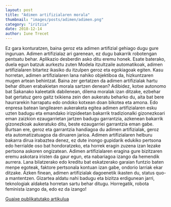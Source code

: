 ```yaml
---
layout: post
title: "Adimen artifizialaren morala"
thumbnail: "images/posts/adimen/adimen.png"
category: "iritzia"
date: 2018-12-14
author: Iune Trecet
---
```


Ez gara konturatzen, baina geroz eta adimen artifizial gehiago dugu gure inguruan.
Adimen artifizialaz ari garenean, ez dugu bakarrik robotengan pentsatu behar. Aplikazio desberdin asko ditu eremu honek. Esate baterako, duela egun batzuk aurkeztu zuten Modela itzultzaile automatikoak, adimen artifizialaren bitartez ikasiko du itzulpen geroz eta egokiagoak egiten. Kasu horretan, adimen artifizialaren lana nahiko objektiboa da, hizkuntzaren mugen artean behintzat.
Baina zer gertatzen da adimen artifizialak hartu behar dituen erabakietan morala sartzen denean? Adibidez, kotxe autonomo bat Sakanako kaleetatik dabilenean, dilema moralak izan ditzake, ezbehar bat gertatuz gero gaitz txikiena zein den aukeratu beharko du, aita bat bere haurrarekin harrapatu edo ondoko kotxean doan bikotea eta amona. Edo enpresa batean langilearen aukeraketa egitea adimen artifizialaren esku uzten badugu eta emandako irizpideetan bakarrik tradizionalki gizonezkoari eman zaizkion ezaugarrietan jartzen badugu garrantzia, azkenean bakarrik gizonezkoak aukeratuko ditu, beste ezaugarriei garrantzia eman gabe.
Burtsan ere, geroz eta garrantzia handiagoa du adimen artifizialak, geroz eta automatizatuagoa da diruaren jarioa. Adimen artifizialaren helburu bakarra dirua irabaztea denez, ez dute inongo gupidarik edukiko pertsona edo herrialde oso bat hondoratzeko, eta horrek eragin zuzena izan lezake pertsona askoren ongizatean.
Adimen artifizialaren eragina gure bizitzaren eremu askotara iristen da gaur egun, eta nabariagoa izango da hemendik aurrera. Lana bilatzerako edo kreditu bat eskatzerako garaian funtzio baten menpe egoteak, faktore pertsonala kontuan izan gabe, ondorio larriak ekar ditzake. Azken finean, adimen artifizialak dagoenetik ikasten du, status quo-a mantentzen.
Gizartea aldatu nahi badugu eta bizitza erdigunean jarri, teknologiak aldaketa horretan sartu behar ditugu. Horregatik, robota feminista izango da, edo ez da izango!

<a
href="https://guaixe.eus/komunitatea/iune/1544776843794-adimen-artifizialaren-morala">Guaixe publikatutako artikulua</a>
